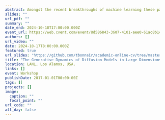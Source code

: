 ```yaml
---
abstract: Amongst the recent breakthroughs of machine learning these past years is the field of generative models, able to create always more realistic samples from various finite datasets of images, videos, or sounds. At the forefront of this revolution are Diffusion Models (DMs) exploiting a stochastic mapping starting from a simple distribution to generate new samples of an unkown distribution. However, the reasons for their success still lack a theoretical understanding. In this talk, I will give a brief introduction to diffusion models and then delve into the analysis of a well-defined high-dimensional model, a mixture of two Gaussians. Using methods from statistical physics, we will exhibit the various transitions taking place during the generation of a new sample. In particular, we first identify a 'speciation' transition where the sample acquire its structure, later followed by a second transition, called 'collapse', where the trajectories become attracted to one of the training point. These theoretical findings, which we establish in the high-dimensional limit of the Gaussian mixture model, will then be generalised and validated by numerical experiments on realistic datasets.
slides: ""
url_pdf: ""
summary: ""
date_end: 2024-10-18T17:00:00.000Z
event_url: https://web.cvent.com/event/8d586843-3607-4101-aee0-61ac8b1cbdd6/summary
authors: []
url_video: ""
date: 2024-10-17T8:00:00.000Z
featured: true
url_slides: "https://github.com/tbonnair/academic-online-cv/tree/master/content/slides/Diffusion_models_LANL.pdf"
title: "The Generative Dynamics of Diffusion Models in Large Dimensions"
location: LANL, Los Alamos, USA.
links: []
event: Workshop
publishDate: 2017-01-01T00:00:00Z
tags: []
projects: []
image:
  caption: ""
  focal_point: ""
url_code: ""
all_day: false
---
```

